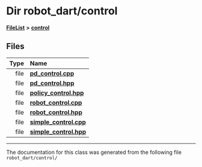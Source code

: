 

# Dir robot\_dart/control



[**FileList**](files.md) **>** [**control**](dir_1a1ccbdd0954eb7721b1a771872472c9.md)












## Files

| Type | Name |
| ---: | :--- |
| file | [**pd\_control.cpp**](pd__control_8cpp.md) <br> |
| file | [**pd\_control.hpp**](pd__control_8hpp.md) <br> |
| file | [**policy\_control.hpp**](policy__control_8hpp.md) <br> |
| file | [**robot\_control.cpp**](robot__control_8cpp.md) <br> |
| file | [**robot\_control.hpp**](robot__control_8hpp.md) <br> |
| file | [**simple\_control.cpp**](simple__control_8cpp.md) <br> |
| file | [**simple\_control.hpp**](simple__control_8hpp.md) <br> |



























































------------------------------
The documentation for this class was generated from the following file `robot_dart/control/`

